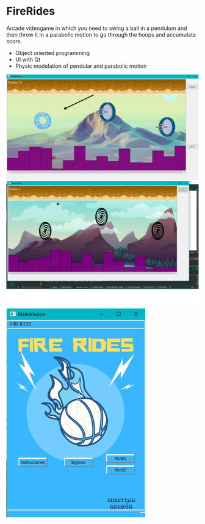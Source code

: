 # FireRides
Arcade videogame in which you need to swing a ball in a pendulum and then throw it in a parabolic motion to go through the hoops and accumulate score.

* Object oriented programming
* UI with Qt
* Physic modelation of pendular and parabolic motion

![alt text](https://github.com/CristianSirc/FireRides/blob/main/firerides2.JPG?raw=true)
![alt text](https://github.com/CristianSirc/FireRides/blob/main/firerides3.jpg?raw=true)
![alt text](https://github.com/CristianSirc/FireRides/blob/main/firerides1.JPG?raw=true)


